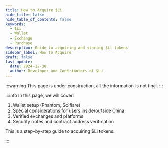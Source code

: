 ```yaml
---
title: How to Acquire $Li
hide_title: false
hide_table_of_contents: false
keywords:
  - $Li
  - Wallet
  - Exchange
  - Purchase
description: Guide to acquiring and storing $Li tokens
sidebar_label: How to Acquire
draft: false
last_update:
  date: 2024-12-30
  author: Developer and Contributors of $Li
---
```


:::warning
This page is under construction, all the information is not final.
:::

:::info
In this page, we will cover:

1. Wallet setup (Phantom, Solflare)
2. Special considerations for users inside/outside China
3. Verified exchanges and platforms
4. Security notes and contract address verification

This is a step-by-step guide to acquiring $Li tokens.

:::
